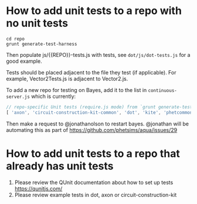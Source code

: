 # How to add unit tests to a repo with no unit tests

```
cd repo
grunt generate-test-harness
```
Then populate js/{{REPO}}-tests.js with tests, see `dot/js/dot-tests.js` for a good example.

Tests should be placed adjacent to the file they test (if applicable). For example, Vector2Tests.js is adjacent to Vector2.js.

To add a new repo for testing on Bayes, add it to the list in `continuous-server.js` which is currently:

```js
// repo-specific Unit tests (require.js mode) from `grunt generate-test-harness`
[ 'axon', 'circuit-construction-kit-common', 'dot', 'kite', 'phetcommon', 'phet-core', 'phet-io', 'query-string-machine', 'scenery' ].forEach( function( repo ) {
```

Then make a request to @jonathanolson to restart bayes. @jonathan will be automating this as part of https://github.com/phetsims/aqua/issues/29

# How to add unit tests to a repo that already has unit tests

1. Please review the QUnit documentation about how to set up tests https://qunitjs.com/
2. Please review example tests in dot, axon or circuit-construction-kit
